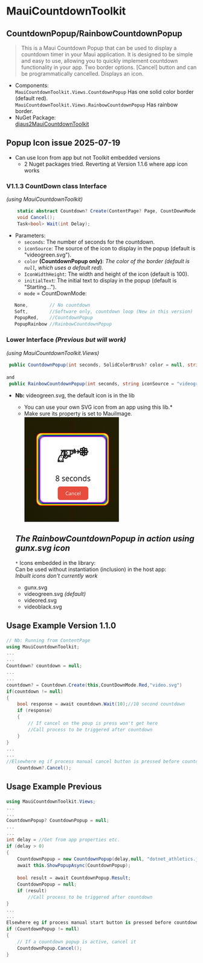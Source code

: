 ﻿# MauiCountdownToolkit

## CountdownPopup/RainbowCountdownPopup
> This is a Maui Countdown Popup that can be used to display a countdown timer in your Maui application. 
> It is designed to be simple and easy to use, allowing you to quickly implement countdown functionality in your app.
> Two border options.
> [Cancel] button and can be programmatically cancelled. Displays an icon.

- Components:  
   `MauiCountdownToolkit.Views.CountdownPopup`   Has one solid color border (default red).  
   `MauiCountdownToolkit.Views.RainbowCountdownPopup` Has rainbow border.
- NuGet Package:  
   [djaus2MauiCountdownToolkit](https://www.nuget.org/packages/djaus2MauiCountdownToolkit/)

## Popup Icon issue 2025-07-19
- Can use Icon from app but not Toolkit embedded versions
  - 2 Nuget packages tried. Reverting at Version 1.1.6 where app icon works


### V1.1.3 CountDown class Interface  
_(using MauiCountdownToolkit)_  
```csharp
    static abstract Countdown? Create(ContentPage? Page, CountDownMode Mode = CountDownMode.PopupRed, string IconSource = "", int IconSize = 100, string InitialText = "Starting...");
    void Cancel();
    Task<bool> Wait(int Delay);
```

- Parameters:
   - `seconds`: The number of seconds for the countdown.
   - `iconSource`: The source of the icon to display in the popup (default is "videogreen.svg").
   - `color` **(CountdownPopup only)**: _The color of the border (default is `null`, which uses a default red)._
   - `IconWidthHeight`: The width and height of the icon (default is 100).
   - `initialText`: The initial text to display in the popup (default is "Starting...").
   - `mode` = CountDownMode:
 ```cs
    None,        // No countdown
    Soft,        //Software only, countdown loop (New in this version)
    PopupRed,    //CountdownPopup
    PopupRainbow //RainbowCountdownPopup
```

### Lower Interface _(Previous but will work)_ 
_(using MauiCountdownToolkit.Views)_  
   ```csharp
    public CountdownPopup(int seconds, SolidColorBrush? color = null, string iconSource = "videogreen.svg", int iconWidthHeight = 100, string initialText = "Starting...")

   and 
    public RainbowCountdownPopup(int seconds, string iconSource = "videogreen.svg",int IconWidthHeight=100, string initialText= "Starting...")
   ```

   - **Nb:** videogreen.svg, the default icon is in the lib
     - You can use your own SVG icon from an app using this lib.*
     - Make sure its property is set to MauiImage.  
![Countdown Popup](https://raw.githubusercontent.com/djaus2/MauiCountdownToolkit/master/Popup1.png)

     ***The RainbowCountdownPopup in action using gunx.svg icon***
     ---
     ```*``` Icons embedded in the library:  
     Can be used without instantiation (inclusion) in the host app:  
     _Inbuilt icons don't currently work_
     - gunx.svg
     - videogreen.svg _(default)_
     - videored.svg
     - videoblack.svg

## Usage Example Version 1.1.0
```csharp
// Nb: Running from ContentPage
using MauiCountdownToolkit;
...
...
Countdown? countdown = null;
...
...
countdown? = Countdown.Create(this,CountDownMode.Red,"video.svg")
if(countdown != null)
{
    bool response = await countdown.Wait(10);//10 second countdown
    if (response)
    {
        // If cancel on the poup is press won't get here
        //Call process to be triggered after countdown
    }
}
...
...
//Elsewhere eg if process manual cancel button is pressed before countdown fimishes.
    Countdown?.Cancel();
```


## Usage Example Previous

```csharp
using MauiCountdownToolkit.Views;
...
...
CountdownPopup? CountdownPopup = null;
...
...
int delay = //Get from app properties etc.
if (delay > 0)
{
    CountdownPopup = new CountdownPopup(delay,null, "dotnet_athletics.jpg", 64,"Starting...");
    await this.ShowPopupAsync(CountdownPopup);
                      
    bool result = await CountdownPopup.Result;
    CountdownPopup = null;
    if (result)
        //Call process to be triggered after countdown
}
...
...
Elsewhere eg if process manual start button is pressed before countdown fimishes.
if (CountdownPopup != null)
{
    // If a countdown popup is active, cancel it
    CountdownPopup.Cancel();
}
```